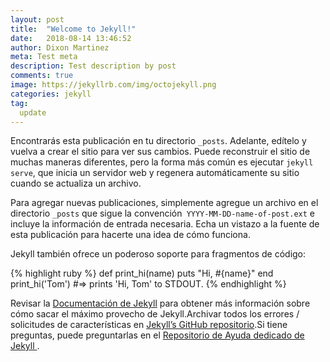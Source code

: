 ```yaml
---
layout: post
title:  "Welcome to Jekyll!"
date:   2018-08-14 13:46:52
author: Dixon Martinez
meta: Test meta
description: Test description by post
comments: true
image: https://jekyllrb.com/img/octojekyll.png
categories: jekyll
tag:
  update
---
```

Encontrarás esta publicación en tu directorio `_posts`. Adelante, edítelo y vuelva a crear el sitio para ver sus cambios. Puede reconstruir el sitio de muchas maneras diferentes, pero la forma más común es ejecutar `jekyll serve`, que inicia un servidor web y regenera automáticamente su sitio cuando se actualiza un archivo.

Para agregar nuevas publicaciones, simplemente agregue un archivo en el directorio `_posts` que sigue la convención` YYYY-MM-DD-name-of-post.ext` e incluye la información de entrada necesaria. Echa un vistazo a la fuente de esta publicación para hacerte una idea de cómo funciona.

Jekyll también ofrece un poderoso soporte para fragmentos de código:

{% highlight ruby %}
def print_hi(name)
  puts "Hi, #{name}"
end
print_hi('Tom')
#=> prints 'Hi, Tom' to STDOUT.
{% endhighlight %}

Revisar la [Documentación de Jekyll][jekyll] para obtener más información sobre cómo sacar el máximo provecho de Jekyll.Archivar todos los errores / solicitudes de características en [Jekyll’s GitHub repositorio][jekyll-gh].Si tiene preguntas, puede preguntarlas en el [ Repositorio de Ayuda dedicado de Jekyll ][jekyll-help].

[jekyll]:      http://jekyllrb.com
[jekyll-gh]:   https://github.com/jekyll/jekyll
[jekyll-help]: https://github.com/jekyll/jekyll-help
